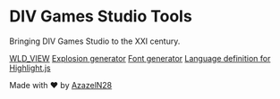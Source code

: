 # DIV Games Studio Tools

Bringing DIV Games Studio to the XXI century.

[WLD\_VIEW](https://codepen.io/AzazelN28/full/dyMroyg)
[Explosion generator](https://codepen.io/AzazelN28/pen/NWNGezy)
[Font generator](https://codepen.io/AzazelN28/pen/xxGPQqZ)
[Language definition for Highlight.js](https://codepen.io/AzazelN28/pen/PowrVLm)

Made with :heart: by [AzazelN28](https://github.com/AzazelN28)
